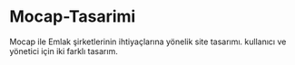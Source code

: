 # Mocap-Tasarimi
Mocap ile Emlak şirketlerinin ihtiyaçlarına yönelik site tasarımı. kullanıcı ve yönetici için iki farklı tasarım.
